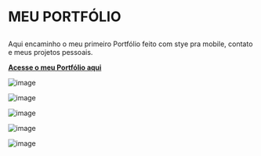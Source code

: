 # MEU PORTFÓLIO

##

Aqui encaminho o meu primeiro Portfólio feito com stye pra mobile, contato e meus projetos pessoais.

[**Acesse o meu Portfólio aqui**](https://danielaover.github.io/portfoliodev)

![image](https://github.com/user-attachments/assets/cfa881c3-f1cf-4499-8a43-313d7205cfe3)

![image](https://github.com/user-attachments/assets/63810c22-fc78-4bb5-9f4c-dbf64246f967)

![image](https://github.com/user-attachments/assets/91ad5acd-8f8c-4a0b-b1b4-0e6a154f9cde)

![image](https://github.com/user-attachments/assets/df353e04-7341-4bf4-9c2f-402ffe4c4c30)

![image](https://github.com/user-attachments/assets/ede1da3e-9038-4706-b9d9-7f40789eb9bd)






